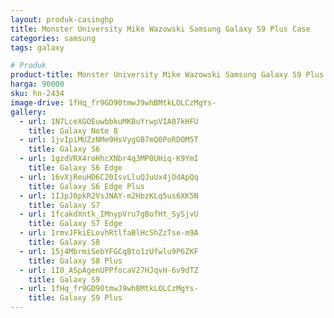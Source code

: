 ```yaml
---
layout: produk-casinghp
title: Monster University Mike Wazowski Samsung Galaxy S9 Plus Case
categories: samsung
tags: galaxy

# Produk
product-title: Monster University Mike Wazowski Samsung Galaxy S9 Plus Case
harga: 90000
sku: hn-2434
image-drive: 1fHq_fr9GD90tmwJ9whBMtkLOLCzMgYs-
gallery:
  - url: 1N7LceXGOEuwbbkuMKBuYrwpVIA07kHFU
    title: Galaxy Note 8
  - url: 1jvIpiMUZzNMe9HsVygGB7mQ0PoRDOM5T
    title: Galaxy S6
  - url: 1gzdVRX4roHhcXNbr4q3MP0UHiq-K9YmI
    title: Galaxy S6 Edge
  - url: 16vXjReuHD6C20IsvLluQJuUx4jOdApQq
    title: Galaxy S6 Edge Plus
  - url: 1IJpJ0pkR2VsJNAY-m2HbzKLq5us6XK5N
    title: Galaxy S7
  - url: 1fcakdXntk_IMnypVru7gBofHt_SySjvU
    title: Galaxy S7 Edge
  - url: 1rmvJFkiELovhRtlfaBlHcShZzTse-m9A
    title: Galaxy S8
  - url: 15j4MbrmiSebYFGCqBto1zUfwlu9P6ZKF
    title: Galaxy S8 Plus
  - url: 1I0_ASpAgenUPPfocaV27HJqvH-6v9dTZ
    title: Galaxy S9
  - url: 1fHq_fr9GD90tmwJ9whBMtkLOLCzMgYs-
    title: Galaxy S9 Plus
---
```

